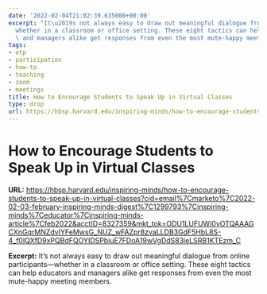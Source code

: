 ```yaml
---
date: '2022-02-04T21:02:39.635000+00:00'
excerpt: "It\u2019s not always easy to draw out meaningful dialogue from online participants\u2014\
  whether in a classroom or office setting. These eight tactics can help educators\
  \ and managers alike get responses from even the most mute-happy meeting members."
tags:
- otp
- participation
- how-to
- teaching
- zoom
- meetings
title: How to Encourage Students to Speak Up in Virtual Classes
type: drop
url: https://hbsp.harvard.edu/inspiring-minds/how-to-encourage-students-to-speak-up-in-virtual-classes?cid=email%7Cmarketo%7C2022-02-03-february-inspiring-minds-digest%7C1299793%7Cinspiring-minds%7Ceducator%7Cinspiring-minds-article%7Cfeb2022&acctID=8327359&mkt_tok=ODU1LUFUWi0yOTQAAAGCXnGqrMNZdvIYFeMwsG_NUZ_wFAZpr8zvaLLDB3GdF5HbL8S-4_f0IQXfD9xPQBdFQOYIDSPbiuE7FDoA19wVgDdS83ieLSRB1KTEzm_C
---
```


# How to Encourage Students to Speak Up in Virtual Classes

**URL:** https://hbsp.harvard.edu/inspiring-minds/how-to-encourage-students-to-speak-up-in-virtual-classes?cid=email%7Cmarketo%7C2022-02-03-february-inspiring-minds-digest%7C1299793%7Cinspiring-minds%7Ceducator%7Cinspiring-minds-article%7Cfeb2022&acctID=8327359&mkt_tok=ODU1LUFUWi0yOTQAAAGCXnGqrMNZdvIYFeMwsG_NUZ_wFAZpr8zvaLLDB3GdF5HbL8S-4_f0IQXfD9xPQBdFQOYIDSPbiuE7FDoA19wVgDdS83ieLSRB1KTEzm_C

**Excerpt:** It’s not always easy to draw out meaningful dialogue from online participants—whether in a classroom or office setting. These eight tactics can help educators and managers alike get responses from even the most mute-happy meeting members.
